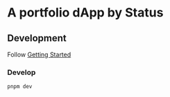 # A portfolio dApp by Status

## Development

Follow [Getting Started](../../README.md#getting-started)

### Develop

```bash
pnpm dev
```
